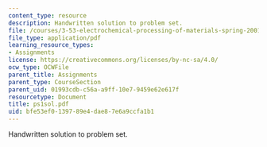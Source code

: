 ```yaml
---
content_type: resource
description: Handwritten solution to problem set.
file: /courses/3-53-electrochemical-processing-of-materials-spring-2001/bfe53ef0139789e4dae87e6a9ccfa1b1_ps1sol.pdf
file_type: application/pdf
learning_resource_types:
- Assignments
license: https://creativecommons.org/licenses/by-nc-sa/4.0/
ocw_type: OCWFile
parent_title: Assignments
parent_type: CourseSection
parent_uid: 01993cdb-c56a-a9ff-10e7-9459e62e617f
resourcetype: Document
title: ps1sol.pdf
uid: bfe53ef0-1397-89e4-dae8-7e6a9ccfa1b1
---
```

Handwritten solution to problem set.